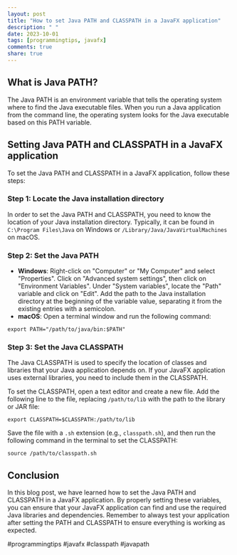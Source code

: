 ```yaml
---
layout: post
title: "How to set Java PATH and CLASSPATH in a JavaFX application"
description: " "
date: 2023-10-01
tags: [programmingtips, javafx]
comments: true
share: true
---
```


## What is Java PATH?
The Java PATH is an environment variable that tells the operating system where to find the Java executable files. When you run a Java application from the command line, the operating system looks for the Java executable based on this PATH variable.

## Setting Java PATH and CLASSPATH in a JavaFX application
To set the Java PATH and CLASSPATH in a JavaFX application, follow these steps:

### Step 1: Locate the Java installation directory
In order to set the Java PATH and CLASSPATH, you need to know the location of your Java installation directory. Typically, it can be found in `C:\Program Files\Java` on Windows or `/Library/Java/JavaVirtualMachines` on macOS.

### Step 2: Set the Java PATH
- **Windows**: Right-click on "Computer" or "My Computer" and select "Properties". Click on "Advanced system settings", then click on "Environment Variables". Under "System variables", locate the "Path" variable and click on "Edit". Add the path to the Java installation directory at the beginning of the variable value, separating it from the existing entries with a semicolon.
- **macOS**: Open a terminal window and run the following command: 
```shell
export PATH="/path/to/java/bin:$PATH"
```


### Step 3: Set the Java CLASSPATH
The Java CLASSPATH is used to specify the location of classes and libraries that your Java application depends on. If your JavaFX application uses external libraries, you need to include them in the CLASSPATH.

To set the CLASSPATH, open a text editor and create a new file. Add the following line to the file, replacing `/path/to/lib` with the path to the library or JAR file:
```shell
export CLASSPATH=$CLASSPATH:/path/to/lib
```

Save the file with a `.sh` extension (e.g., `classpath.sh`), and then run the following command in the terminal to set the CLASSPATH:
```shell
source /path/to/classpath.sh
```


## Conclusion
In this blog post, we have learned how to set the Java PATH and CLASSPATH in a JavaFX application. By properly setting these variables, you can ensure that your JavaFX application can find and use the required Java libraries and dependencies. Remember to always test your application after setting the PATH and CLASSPATH to ensure everything is working as expected.

#programmingtips #javafx #classpath #javapath